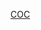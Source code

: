 [COC](https://upload.wikimedia.org/wikipedia/commons/thumb/d/d6/Roosterhawaii.jpg/1920px-Roosterhawaii.jpg)